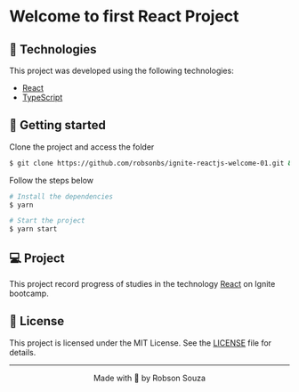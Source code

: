# Welcome to first React Project

## 🧪 Technologies

This project was developed using the following technologies:

- [React](https://reactjs.org)
- [TypeScript](https://www.typescriptlang.org/)

## 🚀 Getting started

Clone the project and access the folder

```bash
$ git clone https://github.com/robsonbs/ignite-reactjs-welcome-01.git && cd ignite-reactjs-welcome-01
```

Follow the steps below
```bash
# Install the dependencies
$ yarn

# Start the project
$ yarn start
```

## 💻 Project

This project record progress of studies in the technology [React](https://reactjs.org) on Ignite bootcamp.

## 📝 License

This project is licensed under the MIT License. See the [LICENSE](LICENSE) file for details.


---

<p align="center">Made with 💜 by Robson Souza</p>
